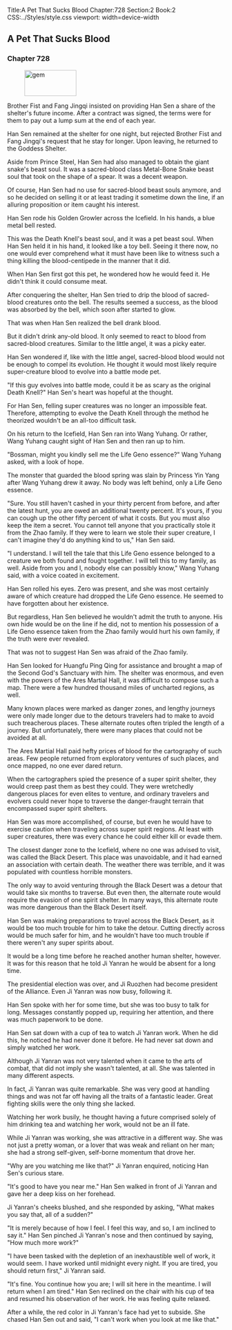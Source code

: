 Title:A Pet That Sucks Blood 
Chapter:728 
Section:2 
Book:2 
CSS:../Styles/style.css 
viewport: width=device-width
  
## A Pet That Sucks Blood
### Chapter 728 
<figure>
	<img src="../Images/gem.gif" alt="gem" id="gem" width="120" height="60" />
</figure>
  

  
  Brother Fist and Fang Jingqi insisted on providing Han Sen a share of the shelter's future income. After a contract was signed, the terms were for them to pay out a lump sum at the end of each year.

Han Sen remained at the shelter for one night, but rejected Brother Fist and Fang Jingqi's request that he stay for longer. Upon leaving, he returned to the Goddess Shelter.

Aside from Prince Steel, Han Sen had also managed to obtain the giant snake's beast soul. It was a sacred-blood class Metal-Bone Snake beast soul that took on the shape of a spear. It was a decent weapon.

Of course, Han Sen had no use for sacred-blood beast souls anymore, and so he decided on selling it or at least trading it sometime down the line, if an alluring proposition or item caught his interest.

Han Sen rode his Golden Growler across the Icefield. In his hands, a blue metal bell rested.

This was the Death Knell's beast soul, and it was a pet beast soul. When Han Sen held it in his hand, it looked like a toy bell. Seeing it there now, no one would ever comprehend what it must have been like to witness such a thing killing the blood-centipede in the manner that it did.

When Han Sen first got this pet, he wondered how he would feed it. He didn't think it could consume meat.

After conquering the shelter, Han Sen tried to drip the blood of sacred-blood creatures onto the bell. The results seemed a success, as the blood was absorbed by the bell, which soon after started to glow.

That was when Han Sen realized the bell drank blood.

But it didn't drink any-old blood. It only seemed to react to blood from sacred-blood creatures. Similar to the little angel, it was a picky eater.

Han Sen wondered if, like with the little angel, sacred-blood blood would not be enough to compel its evolution. He thought it would most likely require super-creature blood to evolve into a battle mode pet.

"If this guy evolves into battle mode, could it be as scary as the original Death Knell?" Han Sen's heart was hopeful at the thought.

For Han Sen, felling super creatures was no longer an impossible feat. Therefore, attempting to evolve the Death Knell through the method he theorized wouldn't be an all-too difficult task.

On his return to the Icefield, Han Sen ran into Wang Yuhang. Or rather, Wang Yuhang caught sight of Han Sen and then ran up to him.

"Bossman, might you kindly sell me the Life Geno essence?" Wang Yuhang asked, with a look of hope.

The monster that guarded the blood spring was slain by Princess Yin Yang after Wang Yuhang drew it away. No body was left behind, only a Life Geno essence.

"Sure. You still haven't cashed in your thirty percent from before, and after the latest hunt, you are owed an additional twenty percent. It's yours, if you can cough up the other fifty percent of what it costs. But you must also keep the item a secret. You cannot tell anyone that you practically stole it from the Zhao family. If they were to learn we stole their super creature, I can't imagine they'd do anything kind to us," Han Sen said.

"I understand. I will tell the tale that this Life Geno essence belonged to a creature we both found and fought together. I will tell this to my family, as well. Aside from you and I, nobody else can possibly know," Wang Yuhang said, with a voice coated in excitement.

Han Sen rolled his eyes. Zero was present, and she was most certainly aware of which creature had dropped the Life Geno essence. He seemed to have forgotten about her existence.

But regardless, Han Sen believed he wouldn't admit the truth to anyone. His own hide would be on the line if he did, not to mention his possession of a Life Geno essence taken from the Zhao family would hurt his own family, if the truth were ever revealed.

That was not to suggest Han Sen was afraid of the Zhao family.

Han Sen looked for Huangfu Ping Qing for assistance and brought a map of the Second God's Sanctuary with him. The shelter was enormous, and even with the powers of the Ares Martial Hall, it was difficult to compose such a map. There were a few hundred thousand miles of uncharted regions, as well.

Many known places were marked as danger zones, and lengthy journeys were only made longer due to the detours travelers had to make to avoid such treacherous places. These alternate routes often tripled the length of a journey. But unfortunately, there were many places that could not be avoided at all.

The Ares Martial Hall paid hefty prices of blood for the cartography of such areas. Few people returned from exploratory ventures of such places, and once mapped, no one ever dared return.

When the cartographers spied the presence of a super spirit shelter, they would creep past them as best they could. They were wretchedly dangerous places for even elites to venture, and ordinary travelers and evolvers could never hope to traverse the danger-fraught terrain that encompassed super spirit shelters.

Han Sen was more accomplished, of course, but even he would have to exercise caution when traveling across super spirit regions. At least with super creatures, there was every chance he could either kill or evade them.

The closest danger zone to the Icefield, where no one was advised to visit, was called the Black Desert. This place was unavoidable, and it had earned an association with certain death. The weather there was terrible, and it was populated with countless horrible monsters.

The only way to avoid venturing through the Black Desert was a detour that would take six months to traverse. But even then, the alternate route would require the evasion of one spirit shelter. In many ways, this alternate route was more dangerous than the Black Desert itself.

Han Sen was making preparations to travel across the Black Desert, as it would be too much trouble for him to take the detour. Cutting directly across would be much safer for him, and he wouldn't have too much trouble if there weren't any super spirits about.

It would be a long time before he reached another human shelter, however. It was for this reason that he told Ji Yanran he would be absent for a long time.

The presidential election was over, and Ji Ruozhen had become president of the Alliance. Even Ji Yanran was now busy, following it.

Han Sen spoke with her for some time, but she was too busy to talk for long. Messages constantly popped up, requiring her attention, and there was much paperwork to be done.

Han Sen sat down with a cup of tea to watch Ji Yanran work. When he did this, he noticed he had never done it before. He had never sat down and simply watched her work.

Although Ji Yanran was not very talented when it came to the arts of combat, that did not imply she wasn't talented, at all. She was talented in many different aspects.

In fact, Ji Yanran was quite remarkable. She was very good at handling things and was not far off having all the traits of a fantastic leader. Great fighting skills were the only thing she lacked.

Watching her work busily, he thought having a future comprised solely of him drinking tea and watching her work, would not be an ill fate.

While Ji Yanran was working, she was attractive in a different way. She was not just a pretty woman, or a lover that was weak and reliant on her man; she had a strong self-given, self-borne momentum that drove her.

"Why are you watching me like that?" Ji Yanran enquired, noticing Han Sen's curious stare.

"It's good to have you near me." Han Sen walked in front of Ji Yanran and gave her a deep kiss on her forehead.

Ji Yanran's cheeks blushed, and she responded by asking, "What makes you say that, all of a sudden?"

"It is merely because of how I feel. I feel this way, and so, I am inclined to say it." Han Sen pinched Ji Yanran's nose and then continued by saying, "How much more work?"

"I have been tasked with the depletion of an inexhaustible well of work, it would seem. I have worked until midnight every night. If you are tired, you should return first," Ji Yanran said.

"It's fine. You continue how you are; I will sit here in the meantime. I will return when I am tired." Han Sen reclined on the chair with his cup of tea and resumed his observation of her work. He was feeling quite relaxed.

After a while, the red color in Ji Yanran's face had yet to subside. She chased Han Sen out and said, "I can't work when you look at me like that."
